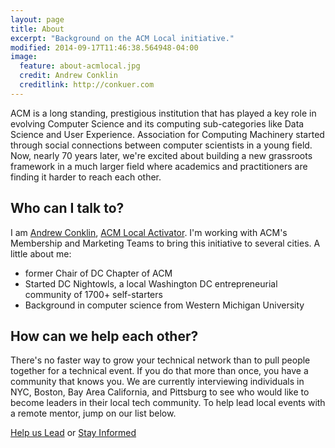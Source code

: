 ```yaml
---
layout: page
title: About
excerpt: "Background on the ACM Local initiative."
modified: 2014-09-17T11:46:38.564948-04:00
image:
  feature: about-acmlocal.jpg
  credit: Andrew Conklin
  creditlink: http://conkuer.com
---
```


ACM is a long standing, prestigious institution that has played a key role in evolving Computer Science and its computing sub-categories like Data Science and User Experience. Association for Computing Machinery started through social connections between computer scientists in a young field.  Now, nearly 70 years later, we're excited about building a new grassroots framework in a much larger field where academics and practitioners are finding it harder to reach each other.

## Who can I talk to?

I am [Andrew Conklin](http://conkuer.com/resume), [ACM Local Activator](mailto:adconk@staff.acm.org). I'm working with ACM's Membership and Marketing Teams to bring this initiative to several cities.  A little about me:

* former Chair of DC Chapter of ACM
* Started DC Nightowls, a local Washington DC entrepreneurial community of 1700+ self-starters
* Background in computer science from Western Michigan University

## How can we help each other?

There's no faster way to grow your technical network than to pull people together for a technical event.  If you do that more than once, you have a community that knows you.  We are currently interviewing individuals in NYC, Boston, Bay Area California, and Pittsburg to see who would like to become leaders in their local tech community. To help lead local events with a remote mentor, jump on our list below.

<a markdown="0" href="http://eepurl.com/3w8uL" class="btn">Help us Lead</a> or [Stay Informed](http://eepurl.com/3xhIX)
